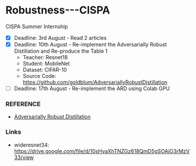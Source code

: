 # Robustness---CISPA
CISPA Summer Internship

- [x] Deadline: 3rd August - Read 2 articles
- [x] Deadline: 10th August - Re-implement the Adversarially Robust Distillation and Re-produce the Table 1
  - Teacher: Resnet18
  - Student: MobileNet
  - Dataset: CIFAR-10
  - Source Code: https://github.com/goldblum/AdversariallyRobustDistillation
- [ ] Deadline: 17th August - Re-implement the ARD using Colab GPU

### REFERENCE

- [Adversarially Robust Distillation](https://arxiv.org/abs/1905.09747)

### Links
- wideresnet34:
https://drive.google.com/file/d/10sHvaXhTNZGz618QmD5gSOAjO3rMzV33/view
